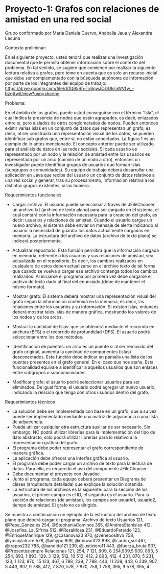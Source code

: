 # Proyecto-1: Grafos con relaciones de amistad en una red social
Grupo conformado por Maria Daniela Cuervo, Anabella Jaua y Alexandra Lecuna

Contexto preliminar:

En el siguiente proyecto, usted tendrá que realizar una investigación documental que le permita obtener información sobre el contexto del problema. En tal sentido, se sugiere que comience por realizar la siguiente lectura relativa a grafos, pero tome en cuenta que es solo un recurso inicial que debe ser complementado con la búsqueda autónoma de información por parte de los integrantes del equipo de trabajo:
https://drive.google.com/file/d/1Q65Rh-Tx6qwJODUlsmWVfw_-bzqttwiI/view?usp=sharing

Problema:

En el ámbito de los grafos, puede usted conseguirse con el término “Isla”, el cual indica la presencia de nodos que están agrupados, es decir, enlazados entre sí, pero aislados de otros conglomerados de nodos. Pueden entonces existir varias islas en un conjunto de datos que representan un grafo, es decir, al ser construida una representación visual de los datos, se pueden identificar sub grafos que, entre sí, no están conectados. La figura 1 es un ejemplo de lo antes mencionado. El concepto anterior puede ser utilizado para el análisis de datos en las redes sociales. Si cada usuario es representado por un nodo y la relación de amistad entre los usuarios es representada por un arco (camino de un nodo a otro), entonces un investigador puede identificar grupos de usuarios que forman islas (subgrupos o comunidades). Su equipo de trabajo deberá desarrollar una aplicación en Java que reciba del usuario un conjunto de datos relativos a una red social y generar, tras su procesamiento, información relativa a los distintos grupos existentes, si los hubiera. 

Requerimientos funcionales

- Cargar archivo: El usuario puede seleccionar a través de JFileChooser un archivo txt (archivo de texto plano) para ser cargado en el sistema, el cual contará con la información necesaria para la creación del grafo,  es decir: usuarios y relaciones de amistad. Cuando el usuario cargue un nuevo archivo, el sistema debe enviar un mensaje de alerta indicando al usuario la necesidad de guardar los datos actualmente cargados en memoria. La estructura del archivo de datos (archivo de texto plano) se indicará posteriormente.

- Actualizar repositorio:  Esta función permitirá que la información cargada en memoria, referente a los usuarios y sus relaciones de amistad, sea actualizada en el repositorio. Es decir, los cambios realizados en cualquiera de estos deben actualizarse en el archivo texto de tal forma que cuando se vuelva a cargar ese archivo contenga  todos los cambios realizados. Al iniciarse el programa por primera vez debe cargarse el archivo de texto dado al final del enunciado (debe de mantener el mismo formato).

- Mostrar grafo: El sistema deberá mostrar una representación visual del grafo según la información contenida en la memoria, es decir, las relaciones entre los usuarios y su información. Si existen islas, entonces deberá mostrar tales islas de manera gráfica, mostrando los valores de los nodos y de los arcos.

- Mostrar la cantidad de Islas: que se obtendrá mediante el recorrido en anchura (BFS) o el recorrido de profundidad (DFS). El usuario podrá seleccionar entre los dos métodos. 

- Identificación de puentes: un arco es un puente si al ser removido del grafo original, aumenta la cantidad de componentes (islas) desconectados. Esta función debe indicar en pantalla una lista de los puentes presentes en el grafo general. En el caso que nos atañe, Esta funcionalidad equivale a identificar a aquellos usuarios que son enlaces entre subgrupos o subcomunidades.

- Modificar grafo:  el usuario podrá seleccionar usuarios para ser eliminados. De igual forma, el usuario podrá agregar un nuevo usuario, indicando la relación que tenga con otros usuarios dentro del grafo.


Requerimientos técnicos

- La solución debe ser implementada con base en un grafo, que a su vez puede ser implementado mediante una matriz de adyacencia o una lista de adyacencia.
- Puede utilizar cualquier otra estructura auxiliar de ser necesario. Sin embargo, NO podrá utilizar librerías para la implementación del tipo de dato abstracto, solo podrá utilizar librerías para lo relativo a la representación gráfica del grafo.
- El programa debe poder representar el grafo correspondiente de manera gráfica. 
- La aplicación debe ofrecer una interfaz gráfica al usuario.
- El programa debe poder cargar un archivo de texto para la lectura de datos. Para ello, es requerido el uso del componente JFileChooser.
- Debe documentar el proyecto con Javadoc.
- Junto al programa, cada equipo deberá presentar un Diagrama de clases (arquitectura detallada) que explique la solución obtenida.  
- La estructura de los archivos es la siguiente: para la sección de los usuarios, el primer campo es el ID, el segundo es el usuario. Para la sección de relaciones (de amistad), los campos son usuario1, usuario2, tiempo de amistad. El grafo no es dirigido.


Se muestra a continuación un ejemplo de la estructura del archivo de texto plano que deberá cargar el programa. 
Archivo de texto
Usuarios
121, @Pepe_Gónzales
254, @StephaniaCominos
365, @AndreaStanislao
412, @Josefina_La_Sifrina
512, @RosaMosa
231, @EduardoPetardo
123, @EnriqueManrique
129, @casanova23
870, @venepositivo
758, @yosoylatorre
578, @pitiypo
909, @obiwan123
893, @caribu_sol
467, @trapos232
788, @bandido121
239, @justiciero11
443, @fuerza_bruta
907, @Presentesiempre
Relaciones
121, 254, 7
121, 909, 8
254,909,5
909, 893, 5
254, 893, 1
893, 129, 3
129, 512, 10
512, 412, 2
893, 412, 4
231, 870, 5
231, 123, 1
123, 870, 15
123, 467, 6
788, 239, 7
788, 443, 11
239, 443, 6
239, 907, 3
443, 907, 9
788, 412, 7
870, 578, 7
870, 758, 1
758, 365, 9
578, 365, 4
